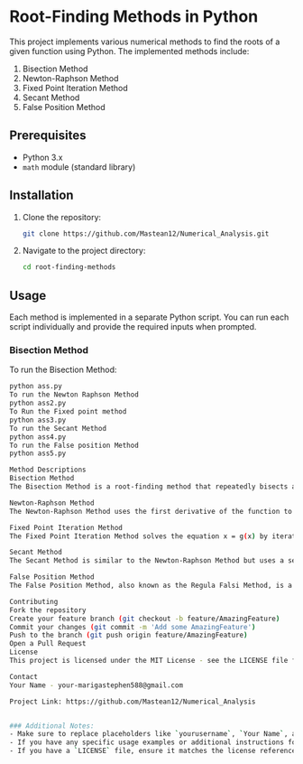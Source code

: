 # Root-Finding Methods in Python

This project implements various numerical methods to find the roots of a given function using Python. The implemented methods include:

1. Bisection Method
2. Newton-Raphson Method
3. Fixed Point Iteration Method
4. Secant Method
5. False Position Method

## Prerequisites

- Python 3.x
- `math` module (standard library)

## Installation

1. Clone the repository:
    ```bash
    git clone https://github.com/Mastean12/Numerical_Analysis.git
    ```
2. Navigate to the project directory:
    ```bash
    cd root-finding-methods
    ```

## Usage

Each method is implemented in a separate Python script. You can run each script individually and provide the required inputs when prompted.

### Bisection Method

To run the Bisection Method:
```bash
python ass.py
To run the Newton Raphson Method
python ass2.py
To Run the Fixed point method
python ass3.py
To run the Secant Method
python ass4.py
To run the False position Method
python ass5.py

Method Descriptions
Bisection Method
The Bisection Method is a root-finding method that repeatedly bisects an interval and then selects a subinterval in which the root must lie for further processing.

Newton-Raphson Method
The Newton-Raphson Method uses the first derivative of the function to find successively better approximations to the roots (or zeroes) of a real-valued function.

Fixed Point Iteration Method
The Fixed Point Iteration Method solves the equation x = g(x) by iterating x_{n+1} = g(x_n) until convergence.

Secant Method
The Secant Method is similar to the Newton-Raphson Method but uses a sequence of secant lines to approximate the root, avoiding the need for derivative calculations.

False Position Method
The False Position Method, also known as the Regula Falsi Method, is a root-finding algorithm that combines the bisection method and linear interpolation.

Contributing
Fork the repository
Create your feature branch (git checkout -b feature/AmazingFeature)
Commit your changes (git commit -m 'Add some AmazingFeature')
Push to the branch (git push origin feature/AmazingFeature)
Open a Pull Request
License
This project is licensed under the MIT License - see the LICENSE file for details.

Contact
Your Name - your-marigastephen588@gmail.com

Project Link: https://github.com/Mastean12/Numerical_Analysis


### Additional Notes:
- Make sure to replace placeholders like `yourusername`, `Your Name`, and `your-email@example.com` with your actual GitHub username, name, and email.
- If you have any specific usage examples or additional instructions for running each method, consider including them in the `Usage` section.
- If you have a `LICENSE` file, ensure it matches the license referenced in the README. If not, you can create one following the MIT License template.



